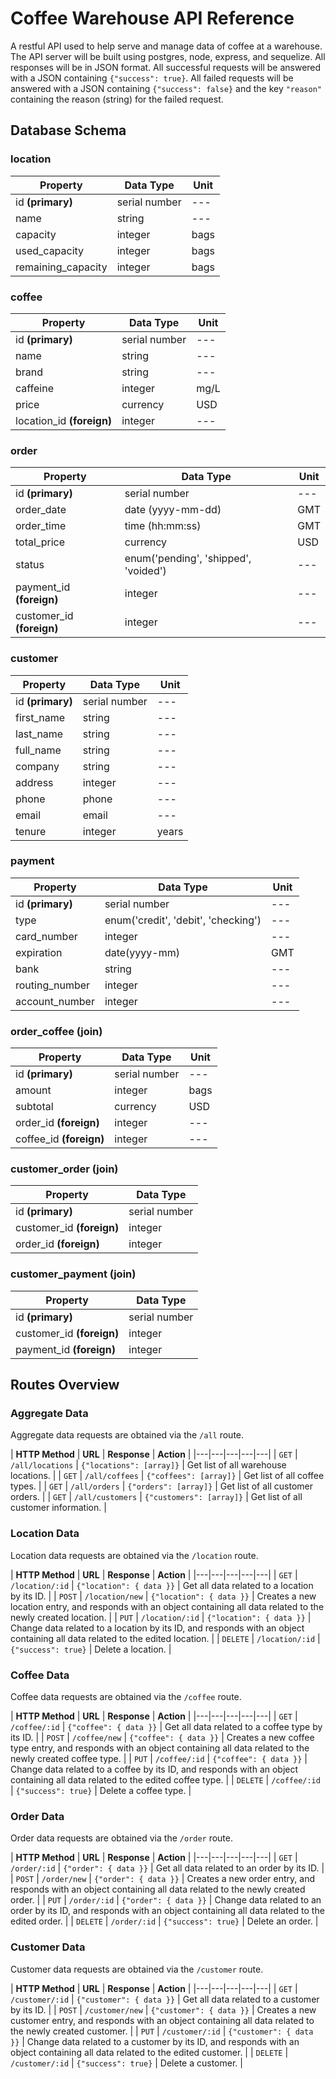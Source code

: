 # Coffee Warehouse API Reference

A restful API used to help serve and manage data of coffee at a warehouse. The API server will be built using postgres, node, express, and sequelize. All responses will be in JSON format. All successful requests will be answered with a JSON containing `{"success": true}`. All failed requests will be answered with a JSON containing `{"success": false}` and the key `"reason"` containing the reason (string) for the failed request.

## Database Schema

### location

| **Property** | **Data Type** | **Unit** |
|---|---|---|
| id **(primary)** | serial number | --- |
| name | string | --- |
| capacity | integer | bags |
| used_capacity | integer | bags |
| remaining_capacity | integer | bags |

### coffee

| **Property** | **Data Type** | **Unit** |
|---|---|---|
| id **(primary)** | serial number | --- |
| name | string | --- |
| brand | string | --- |
| caffeine | integer | mg/L |
| price | currency | USD |
| location_id **(foreign)** | integer | --- |

### order

| **Property** | **Data Type** | **Unit** |
|---|---|---|
| id **(primary)** | serial number | --- |
| order_date | date (yyyy-mm-dd) | GMT |
| order_time | time (hh:mm:ss) | GMT |
| total_price | currency | USD |
| status | enum('pending', 'shipped', 'voided') | --- |
| payment_id **(foreign)** | integer | --- |
| customer_id **(foreign)** | integer | --- |

### customer

| **Property** | **Data Type** | **Unit** |
|---|---|---|
| id **(primary)** | serial number | --- |
| first_name | string | --- |
| last_name | string | --- |
| full_name | string | --- |
| company | string | --- |
| address | integer | --- |
| phone | phone | --- |
| email | email | --- |
| tenure | integer | years |

### payment

| **Property** | **Data Type** | **Unit** |
|---|---|---|
| id **(primary)** | serial number | --- |
| type | enum('credit', 'debit', 'checking') | --- |
| card_number | integer | --- |
| expiration | date(yyyy-mm) | GMT |
| bank | string | --- |
| routing_number | integer | --- |
| account_number | integer | --- |

### order_coffee (join)

| **Property** | **Data Type** | **Unit** |
|---|---|---|
| id **(primary)** | serial number | --- |
| amount | integer | bags |
| subtotal | currency | USD |
| order_id **(foreign)** | integer | --- |
| coffee_id **(foreign)** | integer | --- |

### customer_order (join)

| **Property** | **Data Type** |
|---|---|
| id **(primary)** | serial number |
| customer_id **(foreign)** | integer |
| order_id **(foreign)** | integer |

### customer_payment (join)

| **Property** | **Data Type** |
|---|---|
| id **(primary)** | serial number |
| customer_id **(foreign)** | integer |
| payment_id **(foreign)** | integer |

## Routes Overview

### Aggregate Data

Aggregate data requests are obtained via the `/all` route. 

| **HTTP Method** | **URL** | **Response** | **Action** |
|---|---|---|---|---|
| `GET` | `/all/locations` | `{"locations": [array]}` | Get list of all warehouse locations. |
| `GET` | `/all/coffees` | `{"coffees": [array]}` | Get list of all coffee types. |
| `GET` | `/all/orders` | `{"orders": [array]}` | Get list of all customer orders. |
| `GET` | `/all/customers` | `{"customers": [array]}` | Get list of all customer information. |

### Location Data

Location data requests are obtained via the `/location` route.

| **HTTP Method** | **URL** | **Response** | **Action** |
|---|---|---|---|---|
| `GET` | `/location/:id` | `{"location": { data }}` | Get all data related to a location by its ID. |
| `POST` | `/location/new` | `{"location": { data }}` | Creates a new location entry, and responds with an object containing all data related to the newly created location. |
| `PUT` | `/location/:id` | `{"location": { data }}` | Change data related to a location by its ID, and responds with an object containing all data related to the edited location. |
| `DELETE` | `/location/:id` | `{"success": true}` | Delete a location. |

### Coffee Data

Coffee data requests are obtained via the `/coffee` route.

| **HTTP Method** | **URL** | **Response** | **Action** |
|---|---|---|---|---|
| `GET` | `/coffee/:id` | `{"coffee": { data }}` | Get all data related to a coffee type by its ID. |
| `POST` | `/coffee/new` | `{"coffee": { data }}` | Creates a new coffee type entry, and responds with an object containing all data related to the newly created coffee type. |
| `PUT` | `/coffee/:id` | `{"coffee": { data }}` | Change data related to a coffee by its ID, and responds with an object containing all data related to the edited coffee type. |
| `DELETE` | `/coffee/:id` | `{"success": true}` | Delete a coffee type. |

### Order Data

Order data requests are obtained via the `/order` route.

| **HTTP Method** | **URL** | **Response** | **Action** |
|---|---|---|---|---|
| `GET` | `/order/:id` | `{"order": { data }}` | Get all data related to an order by its ID. |
| `POST` | `/order/new` | `{"order": { data }}` | Creates a new order entry, and responds with an object containing all data related to the newly created order. |
| `PUT` | `/order/:id` | `{"order": { data }}` | Change data related to an order by its ID, and responds with an object containing all data related to the edited order. |
| `DELETE` | `/order/:id` | `{"success": true}` | Delete an order. |

### Customer Data

Customer data requests are obtained via the `/customer` route.

| **HTTP Method** | **URL** | **Response** | **Action** |
|---|---|---|---|---|
| `GET` | `/customer/:id` | `{"customer": { data }}` | Get all data related to a customer by its ID. |
| `POST` | `/customer/new` | `{"customer": { data }}` | Creates a new customer entry, and responds with an object containing all data related to the newly created customer. |
| `PUT` | `/customer/:id` | `{"customer": { data }}` | Change data related to a customer by its ID, and responds with an object containing all data related to the edited customer. |
| `DELETE` | `/customer/:id` | `{"success": true}` | Delete a customer. |